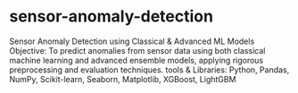 # sensor-anomaly-detection
Sensor Anomaly Detection using Classical &amp; Advanced ML Models  Objective: To predict anomalies from sensor data using both classical machine learning and advanced ensemble models, applying rigorous preprocessing and evaluation techniques. tools &amp; Libraries: Python, Pandas, NumPy, Scikit-learn, Seaborn, Matplotlib, XGBoost, LightGBM
